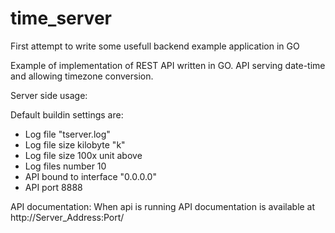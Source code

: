 # time_server
First attempt to write some usefull backend example application in GO

Example of implementation of REST API written in GO. API serving date-time and allowing timezone conversion.

Server side usage:

Default buildin settings are:
- Log file "tserver.log"
- Log file size kilobyte "k"
- Log file size 100x unit above
- Log files number 10
- API bound to interface "0.0.0.0"
- API port 8888




API documentation:
When api is running API documentation is available at http://Server_Address:Port/